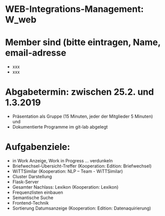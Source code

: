 # WEB-Integrations-Management: W_web

# Member sind (bitte eintragen, Name, email-adresse
* xxx
* xxx

# Abgabetermin: zwischen 25.2. und 1.3.2019
* Präsentation als Gruppe (15 Minuten, jeder der Mitglieder 5 Minuten) und 
* Dokumentierte Programme im git-lab abgelegt 


# Aufgabenziele: 
* in Work Anzeige, Work in Progress … verdunkeln 
* Briefwechsel-Übersicht-Treffer (Kooperation: Edition: Briefwechsel) 
* WiTTSimilar (Kooperation: NLP – Team - WiTTSimilar) 
* Cluster Darstellung
* Flask-Server
* Gesamter Nachlass: Lexikon  (Kooperation: Lexikon) 
* Frequenzlisten einbauen
* Semantische Suche
* Frontend-Technik
* Sortierung Datumsanzeige   (Kooperation: Edition: Datenaquirierung) 

